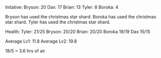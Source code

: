 Initative:
Bryson: 20
Dax: 17
Brian: 13 
Tyler: 8
Boroka: 4

Bryson has used the christmas star shard.
Boroka has used the christmas star shard.
Tyler has used the christmas star shard.


Health:
Tyler: 21/25
Bryson: 20/20
Brian: 20/20
Boroka 19/19
Dax 15/15

Average Lv1: 11.8
Average Lv2: 19.8

18/5 = 3.6 hrs of air